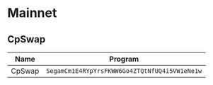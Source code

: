 # Mainnet

## CpSwap

| Name               | Program                                        |
|--------------------|------------------------------------------------|
| CpSwap             | `SegamCm1E4RYpYrsFKWW6Go4ZTQtNfUQ4i5VW1eNe1w`  |
